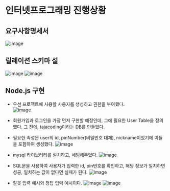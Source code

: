 # 인터넷프로그래밍 진행상황
## 요구사항명세서
![image](https://github.com/ChaeDoll/TIL/assets/108540812/b90e9064-bb77-4c47-aac9-fc58c13f3f90)

## 릴레이션 스키마 설
![image](https://github.com/ChaeDoll/TIL/assets/108540812/179f07cc-d2cf-4852-a8f7-d678963d11d5)
![image](https://github.com/ChaeDoll/TIL/assets/108540812/438a684a-e413-483d-aaf3-26904bfb5b5f)

## Node.js 구현
- 우선 프로젝트에 사용할 사용자를 생성하고 권한을 부여했다.  
![image](https://github.com/ChaeDoll/TIL/assets/108540812/5525475b-8b18-4b79-88f1-da282bf944f8)

- 회원가입과 로그인을 가장 먼저 구현할 예정인데, 그에 필요한 User Table을 정의했다. 그 전에, tajacoding이라는 DB를 만들었다.
- 필요한 속성은 user의 id, pinNumber(비밀번호 대체), nickname이었기에 이들을 포함하여 생성했다.
![image](https://github.com/ChaeDoll/TIL/assets/108540812/42bb5787-af96-49e9-af58-b9acef40e1a6)

- mysql 라이브러리를 설치하고, 세팅해주었다.
![image](https://github.com/ChaeDoll/TIL/assets/108540812/9a523293-e2e8-4f7d-bf09-24871695c2db)

- SQL문을 사용하여 사용자가 입력한 id, pin번호를 확인하고, 해당 정보가 일치하면 성공, 일치하는 값이 없다면 실패가 된다.
![image](https://github.com/ChaeDoll/TIL/assets/108540812/c5c6a892-63b7-49d3-aec1-7410ce73486e)

- 잘못 입력 예시와 정답 입력 예시이다.
![image](https://github.com/ChaeDoll/TIL/assets/108540812/0b53725f-f708-425d-81b0-fd0fc5278b57)
![image](https://github.com/ChaeDoll/TIL/assets/108540812/d4f89c0f-9e62-42ad-bcb8-04b52ccb1c2c)
